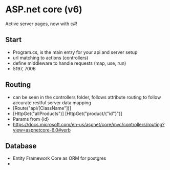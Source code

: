 # ASP.net core (v6)
Active server pages, now with c#!

## Start
- Program.cs, is the main entry for your api and server setup
- url matching to actions (controllers)
- define middleware to handle requests (map, use, run)
- 5197, 7006

## Routing
- can be seen in the controllers folder, follows attribute routing to follow accurate restful server data mapping
- [Route("api/[ClassName"])]
- [HttpGet("allProducts")] [HttpGet("product/{"id"}")]
- Params from {id}
- https://docs.microsoft.com/en-us/aspnet/core/mvc/controllers/routing?view=aspnetcore-6.0#verb

## Database
- Entity Framework Core as ORM for postgres
- 